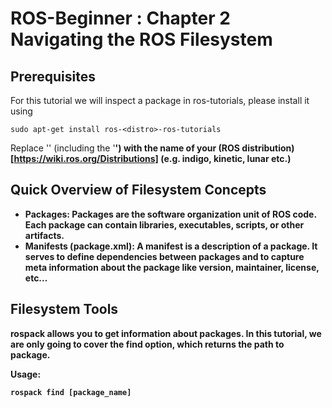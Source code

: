 # ROS-Beginner : Chapter 2 Navigating the ROS Filesystem

## Prerequisites
For this tutorial we will inspect a package in ros-tutorials, please install it using
```shell
sudo apt-get install ros-<distro>-ros-tutorials
```

Replace '<distro>' (including the '<b>') with the name of your (ROS distribution)[https://wiki.ros.org/Distributions] (e.g. indigo, kinetic, lunar etc.)

## Quick Overview of Filesystem Concepts
* <b>Packages</b>: Packages are the software organization unit of ROS code. Each package can contain libraries, executables, scripts, or other artifacts.
* <b>Manifests (package.xml)</b>: A manifest is a description of a package. It serves to define dependencies between packages and to capture meta information about the package like version, maintainer, license, etc...

## Filesystem Tools
rospack allows you to get information about packages. In this tutorial, we are only going to cover the find option, which returns the path to package.

Usage:
```shell
rospack find [package_name]
```